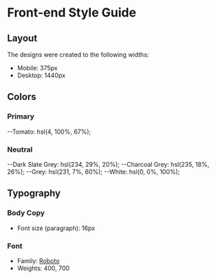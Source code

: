 # Front-end Style Guide

## Layout

The designs were created to the following widths:

- Mobile: 375px
- Desktop: 1440px

## Colors

### Primary

--Tomato: hsl(4, 100%, 67%);

### Neutral

--Dark Slate Grey: hsl(234, 29%, 20%);
--Charcoal Grey: hsl(235, 18%, 26%);
--Grey: hsl(231, 7%, 60%);
--White: hsl(0, 0%, 100%);

## Typography

### Body Copy

- Font size (paragraph): 16px

### Font

- Family: [Roboto](https://fonts.google.com/specimen/Roboto)
- Weights: 400, 700
